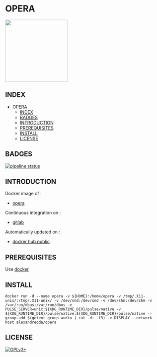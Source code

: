 # OPERA

<img src="https://assets.gitlab-static.net/uploads/-/system/project/avatar/12904471/opera_logo.jpg" width="200" height="200"/>

## INDEX

- [OPERA](#opera)
  - [INDEX](#index)
  - [BADGES](#badges)
  - [INTRODUCTION](#introduction)
  - [PREREQUISITES](#prerequisites)
  - [INSTALL](#install)
  - [LICENSE](#license)

## BADGES

[![pipeline status](https://gitlab.com/oda-alexandre/opera/badges/master/pipeline.svg)](https://gitlab.com/oda-alexandre/opera/commits/master)

## INTRODUCTION

Docker image of :

- [opera](https://www.opera.com/fr)

Continuous integration on :

- [gitlab](https://gitlab.com/oda-alexandre/android-studio/pipelines)

Automatically updated on :

- [docker hub public](https://hub.docker.com/r/alexandreoda/opera/).

## PREREQUISITES

Use [docker](https://www.docker.com)

## INSTALL

```docker run -d --name opera -v ${HOME}:/home/opera -v /tmp/.X11-unix/:/tmp/.X11-unix/ -v /dev/snd:/dev/snd -v /dev/shm:/dev/shm -v /var/run/dbus:/var/run/dbus -e PULSE_SERVER=unix:${XDG_RUNTIME_DIR}/pulse/native -v ${XDG_RUNTIME_DIR}/pulse/native:${XDG_RUNTIME_DIR}/pulse/native --group-add $(getent group audio | cut -d: -f3) -e DISPLAY --network host alexandreoda/opera```

## LICENSE

[![GPLv3+](http://gplv3.fsf.org/gplv3-127x51.png)](https://gitlab.com/oda-alexandre/opera/blob/master/LICENSE)
